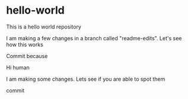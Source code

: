 # hello-world
This is a hello world repository 

I am making a few changes in a branch called "readme-edits". 
Let's see how this works

Commit because  

Hi human

I am making some changes.
Lets see if you are able to spot them

commit
